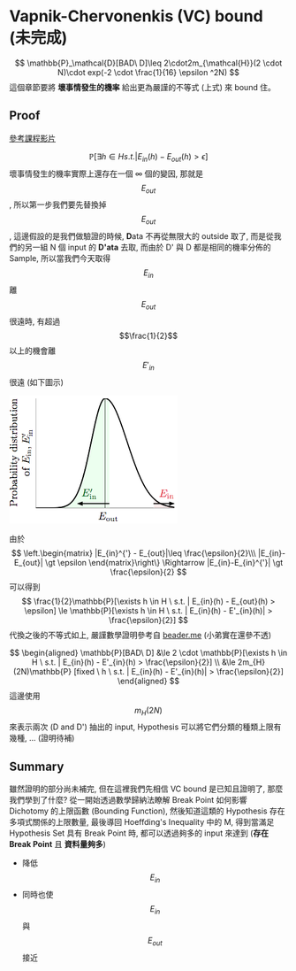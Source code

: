 # Vapnik-Chervonenkis (VC) bound (未完成)

$$
\mathbb{P}_\mathcal{D}[BAD\ D]\leq 2\cdot2m_{\mathcal{H}}(2 \cdot N)\cdot exp(-2 \cdot \frac{1}{16} \epsilon ^2N)
$$
這個章節要將 **壞事情發生的機率** 給出更為嚴謹的不等式 (上式) 來 bound 住。

## Proof
[參考課程影片](https://www.youtube.com/watch?v=GcxpsIvR7t8&index=25&list=PLXVfgk9fNX2I7tB6oIINGBmW50rrmFTqf)

$$
\mathbb{P}[\exists h \in H s.t. | E_{in}(h) - E_{out}(h) > \epsilon]
$$
壞事情發生的機率實際上還存在一個 ∞ 個的變因, 那就是 $$E_{out}$$, 所以第一步我們要先替換掉 $$E_{out}$$, 這邊假設的是我們做驗證的時候, **D**ata 不再從無限大的 outside 取了, 而是從我們的另一組 N 個 input 的 **D'ata** 去取, 而由於 D' 與 D 都是相同的機率分佈的 Sample, 所以當我們今天取得 $$E_{in}$$ 離 $$E_{out}$$ 很遠時, 有超過 $$\frac{1}{2}$$ 以上的機會離 $$E'_{in}$$很遠 (如下圖示)

![](pdf_of_ein.png)

由於
$$
\left.\begin{matrix}
|E_{in}^{'} - E_{out}|\leq \frac{\epsilon}{2}\\\
|E_{in}-E_{out}| \gt \epsilon
\end{matrix}\right\}
\Rightarrow
|E_{in}-E_{in}^{'}| \gt \frac{\epsilon}{2}
$$
可以得到
$$
\frac{1}{2}\mathbb{P}[\exists h \in H \ s.t. | E_{in}(h) - E_{out}(h) > \epsilon] \le \mathbb{P}[\exists h \in H \ s.t. | E_{in}(h) - E'_{in}(h)| > \frac{\epsilon}{2}]
$$
代換之後的不等式如上, 嚴謹數學證明參考自 [beader.me](http://beader.me/mlnotebook/section2/vc-dimension-two.html) (小弟實在還參不透)

$$
\begin{aligned}
\mathbb{P}[BAD\ D] &\le 2 \cdot \mathbb{P}[\exists h \in H \ s.t. | E_{in}(h) - E'_{in}(h) > \frac{\epsilon}{2}] \\
&\le 2m_{H}(2N)\mathbb{P} [fixed \ h \ s.t. | E_{in}(h) - E'_{in}(h)| > \frac{\epsilon}{2}]
\end{aligned}
$$
這邊使用 $$m_{H}(2N)$$ 來表示兩次 (D and D') 抽出的 input, Hypothesis 可以將它們分類的種類上限有幾種, ... (證明待補)

## Summary
雖然證明的部分尚未補完, 但在這裡我們先相信 VC bound 是已知且證明了, 那麼我們學到了什麼? 從一開始透過數學歸納法瞭解 Break Point 如何影響 Dichotomy 的上限函數 (Bounding Function), 然後知道這類的 Hypothesis 存在多項式關係的上限數量, 最後導回 Hoeffding's Inequality 中的 M, 得到當滿足 Hypothesis Set 具有 Break Point 時, 都可以透過夠多的 input 來達到 (**存在 Break Point** 且 **資料量夠多**)

* 降低 $$E_{in}$$
* 同時也使 $$E_{in}$$ 與 $$E_{out}$$ 接近
